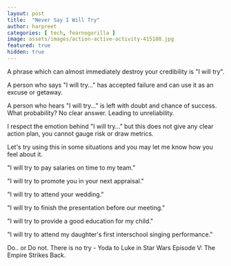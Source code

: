 ```yaml
---
layout: post
title:  "Never Say I Will Try"
author: harpreet
categories: [ tech, fearnogorilla ]
image: assets/images/action-active-activity-415188.jpg
featured: true
hidden: true
---
```



A phrase which can almost immediately destroy your credibility is "I will try".

A person who says "I will try..." has accepted failure and can use it as an excuse or getaway.

A person who hears "I will try..." is left with doubt and chance of success. What probability? No clear answer. Leading to unreliability.

I respect the emotion behind "I will try..." but this does not give any clear action plan, you cannot gauge risk or draw metrics.

Let's try using this in some situations and you may let me know how you feel about it.

"I will try to pay salaries on time to my team."

"I will try to promote you in your next appraisal."

"I will try to attend your wedding."

"I will try to finish the presentation before our meeting."

"I will try to provide a good education for my child."

"I will try to attend my daughter's first interschool singing performance."

Do.. or Do not. There is no try
     - Yoda to Luke in Star Wars Episode V: The Empire Strikes Back.
